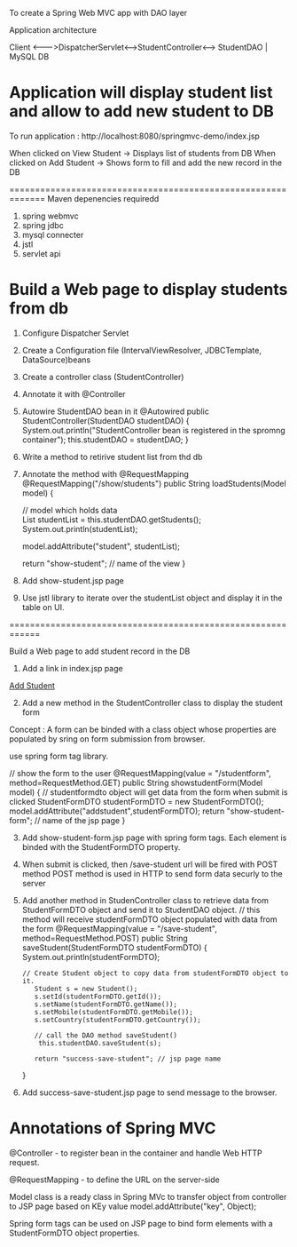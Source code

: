 To create a Spring Web MVC app with DAO layer

Application architecture

Client <--->DispatcherServlet<-->StudentController<--> StudentDAO 
                                                           |
                                                          MySQL    DB

Application will display student list and allow to add new student to DB
========================================================
To run application : http://localhost:8080/springmvc-demo/index.jsp

When clicked on View Student -> Displays list of students from DB
When clicked on Add Student -> Shows form to fill and add the new record in the DB

=============================================================
Maven depenencies requiredd

1. spring webmvc
2. spring jdbc
3. mysql connecter
4. jstl
5. servlet api

Build a Web page to display students from db
=============================================
1. Configure Dispatcher Servlet
2. Create a Configuration file (IntervalViewResolver, JDBCTemplate, DataSource)beans
3. Create a controller class (StudentController)
4. Annotate it with @Controller
5. Autowire StudentDAO bean in it
@Autowired
	public StudentController(StudentDAO studentDAO) {
		System.out.println("StudentController bean is registered in the spromng container");
		this.studentDAO = studentDAO;
	}
5. Write a method to retirive student list from thd db
6. Annotate the method with @RequestMapping
@RequestMapping("/show/students")
	public String loadStudents(Model model) {
		
	 // model which holds data	
	  List<Student> studentList = this.studentDAO.getStudents();
	  System.out.println(studentList);
	  
	  model.addAttribute("student", studentList);
	  
	return "show-student"; // name of the view
	}

 7. Add show-student.jsp page
 8. Use jstl library to iterate over the studentList object and display it in the table on UI.

 ============================================================   

Build a Web page to add student record in the DB

1. Add a link in index.jsp page

<a href="studentform"> Add Student </a>

2. Add a new method in the StudentController class to display the student form

Concept : A form can be binded with a class object whose properties are populated by sring on form submission from browser.

use spring form tag library.


// show the form to the user
	@RequestMapping(value = "/studentform", method=RequestMethod.GET)
	public String showstudentForm(Model model) {
		// studentformdto object will get data from the form when submit is clicked
		StudentFormDTO studentFormDTO = new StudentFormDTO();
		model.addAttribute("addstudent",studentFormDTO);
		return "show-student-form"; // name of the jsp page
	}
	
 3. Add show-student-form.jsp page with spring form tags. Each element is binded with the StudentFormDTO property.


 4. When submit is clicked, then /save-student url will be fired with POST method
 POST method is used in HTTP to send form data securly to the server

 5. Add another method in StudenController class to retrieve data from StudentFormDTO object  and send it to StudentDAO object.
 // this method will receive studentFormDTO object populated with data from the form
	@RequestMapping(value = "/save-student", method=RequestMethod.POST)
	public String saveStudent(StudentFormDTO studentFormDTO) {
		System.out.println(studentFormDTO);
		
		// Create Student object to copy data from studentFormDTO object to it.
		   Student s = new Student();
		   s.setId(studentFormDTO.getId());
		   s.setName(studentFormDTO.getName());
		   s.setMobile(studentFormDTO.getMobile());
		   s.setCountry(studentFormDTO.getCountry());
		 
		   // call the DAO method saveStudent()
		    this.studentDAO.saveStudent(s);
		    
	   	   return "success-save-student"; // jsp page name
	}

6. Add success-save-student.jsp page to send message to the browser.



Annotations of Spring MVC
=================================

@Controller - to register bean in the container and handle Web HTTP request.

@RequestMapping - to define the URL on the server-side

Model class is a ready class in Spring MVc to transfer object from controller to JSP page based on KEy value
model.addAttribute("key", Object);

Spring form tags can be used on JSP page to bind form elements with a StudentFormDTO object properties.


